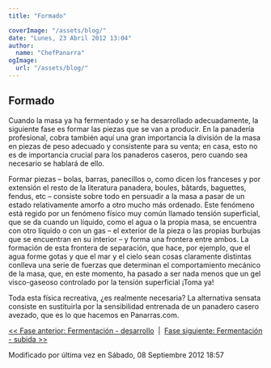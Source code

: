 ```yaml
---
title: "Formado"

coverImage: "/assets/blog/"
date: "Lunes, 23 Abril 2012 13:04"
author:
  name: "ChefPanarra"
ogImage:
  url: "/assets/blog/"
---
```


## Formado

Cuando la masa ya ha fermentado y se ha desarrollado adecuadamente, la siguiente fase es formar las piezas que se van a producir. En la panadería profesional, cobra también aquí una gran importancia la división de la masa en piezas de peso adecuado y consistente para su venta; en casa, esto no es de importancia crucial para los panaderos caseros, pero cuando sea necesario se hablará de ello.

Formar piezas – bolas, barras, panecillos o, como dicen los franceses y por extensión el resto de la literatura panadera, boules, bâtards, baguettes, fendus, etc – consiste sobre todo en persuadir a la masa a pasar de un estado relativamente amorfo a otro mucho más ordenado. Este fenómeno está regido por un fenómeno físico muy común llamado tensión superficial, que se da cuando un líquido, como el agua o la propia masa, se encuentra con otro líquido o con un gas – el exterior de la pieza o las propias burbujas que se encuentran en su interior – y forma una frontera entre ambos. La formación de esta frontera de separación, que hace, por ejemplo, que el agua forme gotas y que el mar y el cielo sean cosas claramente distintas conlleva una serie de fuerzas que determinan el comportamiento mecánico de la masa, que, en este momento, ha pasado a ser nada menos que un gel visco-gaseoso controlado por la tensión superficial ¡Toma ya!

Toda esta física recreativa, ¿es realmente necesaria? La alternativa sensata consiste en sustituirla por la sensibilidad entrenada de un panadero casero avezado, que es lo que hacemos en Panarras.com.

[<< Fase anterior: Fermentación - desarrollo](/posts/Fermentacion-desarrollo.html)  |  [Fase siguiente: Fermentación - subida >>](/posts/Fermentacion-subida.html)

Modificado por última vez en Sábado, 08 Septiembre 2012 18:57
